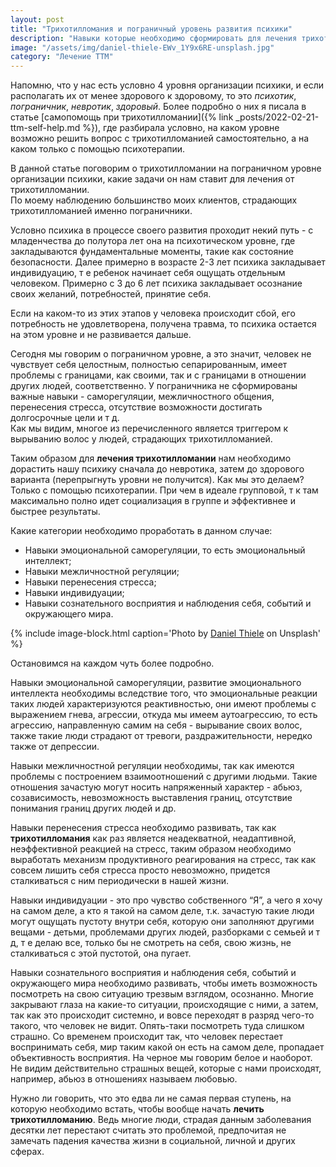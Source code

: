 ```yaml
---
layout: post
title: "Трихотилломания и пограничный уровень развития психики"
description: "Навыки которые необходимо сформировать для лечения трихотилломании"
image: "/assets/img/daniel-thiele-EWv_1Y9x6RE-unsplash.jpg"
category: "Лечение ТТМ"
---
```


Напомню, что у нас есть условно 4 уровня организации психики, и если располагать их от 
менее здорового к здоровому, то это *психотик*, *пограничник*, *невротик*, *здоровый*. Более подробно о них я писала в статье 
[самопомощь при трихотилломании]({% link _posts/2022-02-21-ttm-self-help.md  %}), где разбирала условно,
на каком уровне возможно решить вопрос с трихотилломанией самостоятельно, а на каком только с помощью психотерапии.

В данной статье поговорим о трихотилломании на пограничном уровне организации психики, 
какие задачи он нам ставит для лечения от трихотилломании.  
По моему наблюдению большинство моих клиентов, страдающих трихотилломанией именно пограничники.

Условно психика в процессе своего развития проходит некий путь - с младенчества до полутора лет она 
на психотическом уровне, где закладываются фундаментальные моменты, такие как состояние безопасности.
Далее примерно в возрасте 2-3 лет психика закладывает индивидуацию, т е ребенок начинает себя ощущать 
отдельным человеком. Примерно с 3 до 6 лет психика закладывает осознание своих желаний, 
потребностей, принятие себя.

Если на каком-то из этих этапов у человека происходит сбой, его потребность не удовлетворена, 
получена травма, то психика остается на этом уровне и не развивается дальше.

Сегодня мы говорим о пограничном уровне, а это значит, человек не чувствует себя целостным, 
полностью сепарированным, имеет проблемы с границами, как своими, так и с границами в отношении 
других людей, соответственно. У пограничника не сформированы важные навыки - саморегуляции, 
межличностного общения, перенесения стресса, отсутствие возможности достигать долгосрочные цели и т д.  
Как мы видим, многое из перечисленного является триггером к вырыванию волос у людей, страдающих трихотилломанией.

Таким образом для **лечения трихотилломании** нам необходимо дорастить нашу психику сначала 
до невротика, затем до здорового варианта (перепрыгнуть уровни не получится). Как мы это делаем? 
Только с помощью психотерапии. При чем в идеале групповой, т к там максимально полно идет социализация 
в группе и эффективнее и быстрее результаты.

Какие категории необходимо проработать в данном случае:
- Навыки эмоциональной саморегуляции, то есть эмоциональный интеллект;
- Навыки межличностной регуляции;
- Навыки перенесения стресса;
- Навыки индивидуации;
- Навыки сознательного восприятия и наблюдения себя, событий и окружающего мира.

{% include image-block.html
caption='Photo by <a href="https://unsplash.com/@dlrmco" rel="nofollow"> Daniel Thiele</a> on Unsplash'
%}

Остановимся на каждом чуть более подробно.

Навыки эмоциональной саморегуляции, развитие эмоционального интеллекта необходимы вследствие 
того, что эмоциональные реакции таких людей характеризуются реактивностью, они имеют проблемы 
с выражением гнева, агрессии, откуда мы имеем аутоагрессию, то есть агрессию, направленную самим 
на себя - вырывание своих волос, также такие люди страдают от тревоги, раздражительности, нередко также от депрессии.

Навыки межличностной регуляции необходимы, так как имеются проблемы с построением взаимоотношений 
с другими людьми. Такие отношения зачастую могут носить напряженный характер - абьюз, созависимость, 
невозможность выставления границ, отсутствие понимания границ других людей и др.

Навыки перенесения стресса необходимо развивать, так как **трихотилломания** как 
раз является неадекватной, неадаптивной, неэффективной реакцией на стресс, таким образом необходимо 
выработать механизм продуктивного реагирования на стресс, так как совсем лишить себя стресса просто 
невозможно, придется сталкиваться с ним периодически в нашей жизни.

Навыки индивидуации - это про чувство собственного “Я”, а чего я хочу на самом деле, а кто я такой на самом 
деле, т.к. зачастую такие люди могут ощущать пустоту внутри себя, которую они заполняют другими вещами - 
детьми, проблемами других людей, разборками с семьей и т д, т е делаю все, только бы не смотреть на себя, 
свою жизнь, не сталкиваться с этой пустотой, она пугает.

Навыки сознательного восприятия и наблюдения себя, событий и окружающего мира необходимо развивать, 
чтобы иметь возможность посмотреть на свою ситуацию трезвым взглядом, осознанно. Многие закрывают 
глаза на какие-то ситуации, происходящие с ними, а затем, так как это происходит системно, и вовсе
переходят в разряд чего-то такого, что человек не видит. Опять-таки посмотреть туда слишком страшно.
Со временем происходит так, что человек перестает воспринимать себя, мир таким какой он есть на самом деле, 
пропадает объективность восприятия. На черное мы говорим белое и наоборот. Не видим действительно страшных вещей, 
которые с нами происходят, например, абьюз в отношениях называем любовью. 

Нужно ли говорить, что это едва ли не самая первая ступень, на которую необходимо встать,
чтобы вообще начать **лечить трихотилломанию**. Ведь многие люди, страдая данным заболевания 
десятки лет перестают считать это проблемой, предпочитая не замечать
падения качества жизни в социальной, личной и других сферах.

